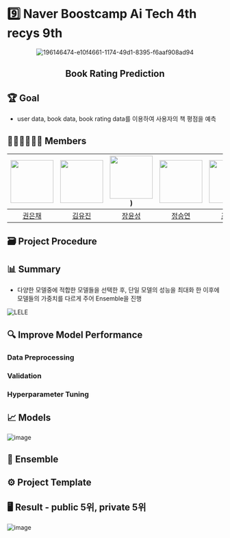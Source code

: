 # 9️⃣ Naver Boostcamp Ai Tech 4th recys 9th 
<div align="center">
 
![196146474-e10f4661-1174-49d1-8395-f6aaf908ad94](https://user-images.githubusercontent.com/46878756/200162322-8b15ce9a-1bc3-4340-ac39-d68373d1b43f.png)
 
## Book Rating Prediction
</div>

## 🏆️ Goal
- user data, book data, book rating data를 이용하여 사용자의 책 평점을 예측
## 👨🏽‍💻👩🏽‍💻 Members
| [<img src="https://avatars.githubusercontent.com/u/49949138?v=4" width="100px">](https://github.com/dmscornjs) | [<img src="https://avatars.githubusercontent.com/u/63237947?v=4" width="100px">](https://github.com/hello-im-yj) | [<img src="https://github.com/JangYunSeong.png" width="100px">](https://github.com/JangYunSeong)) | [<img src="https://avatars.githubusercontent.com/u/53855943?v=4" width="100px">](https://github.com/jq3219) | [<img src="https://avatars.githubusercontent.com/u/75313644?v=4" width="100px">](https://github.com/dnjstka0307) |
| :--------------------------------------------------------------------------------------: | :----------------------------------------------------------------------------------------------: | :--------------------------------------------------------------------------------------: | :--------------------------------------------------------------------------------------: | :--------------------------------------------------------------------------------------:
|                          [권은채](https://github.com/dmscornjs)                           |                            [김유진](https://github.com/hello-im-yj)                             |                        [장윤성](https://github.com/choimyungbin)                           |                          [정승연](https://github.com/jq3219)                           |                            [조원삼](https://github.com/dnjstka0307)  

## 🗃 Project Procedure 

## 📊 Summary
- 다양한 모델중에 적합한 모델들을 선택한 후, 단일 모델의 성능을 최대화 한 이후에 모델들의 가중치를 다르게 주어 Ensemble을 진행 

![LELE](https://user-images.githubusercontent.com/46878756/200163414-7b5976fe-4601-46f4-80b1-08b1252c0e1f.png)

## 🔍 Improve Model Performance
### Data Preprocessing

### Validation

### Hyperparameter Tuning

## 📈 Models
![image](https://user-images.githubusercontent.com/46878756/200168233-39c26930-cf1b-41e5-8bac-646f45f5d026.png)

## 🧪 Ensemble

## ⚙ Project Template
## 🖥 Result - public 5위, private 5위
![image](https://user-images.githubusercontent.com/46878756/200167215-a35596fe-e01e-4458-9ecb-505b6e52d5f1.png)

